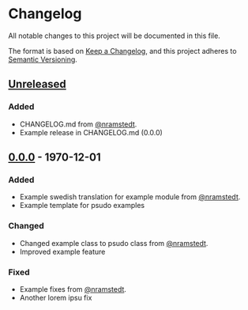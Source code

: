 # Changelog

All notable changes to this project will be documented in this file.

The format is based on [Keep a Changelog](https://keepachangelog.com/en/1.0.0/),
and this project adheres to [Semantic Versioning](https://semver.org/spec/v2.0.0.html).

## [Unreleased]

### Added

- CHANGELOG.md from [@nramstedt](https://github.com/nramstedt).
- Example release in CHANGELOG.md (0.0.0)

## [0.0.0] - 1970-12-01

### Added

- Example swedish translation for example module from [@nramstedt](https://github.com/nramstedt).
- Example template for psudo examples

### Changed

- Changed example class to psudo class from [@nramstedt](https://github.com/nramstedt).
- Improved example feature

### Fixed

- Example fixes from [@nramstedt](https://github.com/nramstedt).
- Another lorem ipsu fix

[unreleased]: https://github.com/helsingborg-stad/municipio/compare/d14521595606482634fb3568dc2ea8f07a36286e...HEAD
[0.0.0]: https://github.com/helsingborg-stad/municipio/compare/1.33.4...HEAD
